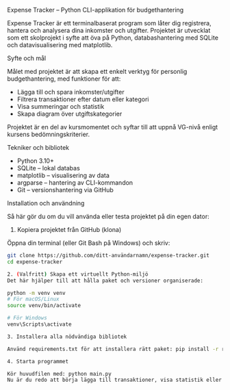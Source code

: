 Expense Tracker – Python CLI-applikation för budgethantering

Expense Tracker är ett terminalbaserat program som låter dig registrera, hantera och analysera dina inkomster och utgifter. Projektet är utvecklat som ett skolprojekt i syfte att öva på Python, databashantering med SQLite och datavisualisering med matplotlib.



Syfte och mål

Målet med projektet är att skapa ett enkelt verktyg för personlig budgethantering, med funktioner för att:

- Lägga till och spara inkomster/utgifter
- Filtrera transaktioner efter datum eller kategori
- Visa summeringar och statistik
- Skapa diagram över utgiftskategorier

Projektet är en del av kursmomentet och syftar till att uppnå VG-nivå enligt kursens bedömningskriterier.



 Tekniker och bibliotek

- Python 3.10+
- SQLite – lokal databas
- matplotlib – visualisering av data
- argparse – hantering av CLI-kommandon
- Git – versionshantering via GitHub



Installation och användning

Så här gör du om du vill använda eller testa projektet på din egen dator:

1. Kopiera projektet från GitHub (klona)

Öppna din terminal (eller Git Bash på Windows) och skriv:

```bash
git clone https://github.com/ditt-användarnamn/expense-tracker.git
cd expense-tracker

2. (Valfritt) Skapa ett virtuellt Python-miljö
Det här hjälper till att hålla paket och versioner organiserade:

python -m venv venv
# För macOS/Linux
source venv/bin/activate

# För Windows
venv\Scripts\activate

3. Installera alla nödvändiga bibliotek

Använd requirements.txt för att installera rätt paket: pip install -r requirements.txt

4. Starta programmet

Kör huvudfilen med: python main.py
Nu är du redo att börja lägga till transaktioner, visa statistik eller skapa diagram!


